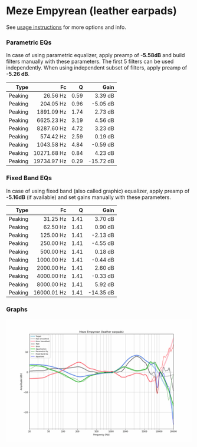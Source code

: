 # Meze Empyrean (leather earpads)
See [usage instructions](https://github.com/jaakkopasanen/AutoEq#usage) for more options and info.

### Parametric EQs
In case of using parametric equalizer, apply preamp of **-5.58dB** and build filters manually
with these parameters. The first 5 filters can be used independently.
When using independent subset of filters, apply preamp of **-5.26 dB**.

| Type    | Fc          |    Q | Gain      |
|--------:|------------:|-----:|----------:|
| Peaking | 26.56 Hz    | 0.59 | 3.39 dB   |
| Peaking | 204.05 Hz   | 0.96 | -5.05 dB  |
| Peaking | 1891.09 Hz  | 1.74 | 2.73 dB   |
| Peaking | 6625.23 Hz  | 3.19 | 4.56 dB   |
| Peaking | 8287.60 Hz  | 4.72 | 3.23 dB   |
| Peaking | 574.42 Hz   | 2.59 | 0.19 dB   |
| Peaking | 1043.58 Hz  | 4.84 | -0.59 dB  |
| Peaking | 10271.68 Hz | 0.84 | 4.23 dB   |
| Peaking | 19734.97 Hz | 0.29 | -15.72 dB |

### Fixed Band EQs
In case of using fixed band (also called graphic) equalizer, apply preamp of **-5.16dB**
(if available) and set gains manually with these parameters.

| Type    | Fc          |    Q | Gain      |
|--------:|------------:|-----:|----------:|
| Peaking | 31.25 Hz    | 1.41 | 3.70 dB   |
| Peaking | 62.50 Hz    | 1.41 | 0.90 dB   |
| Peaking | 125.00 Hz   | 1.41 | -2.13 dB  |
| Peaking | 250.00 Hz   | 1.41 | -4.55 dB  |
| Peaking | 500.00 Hz   | 1.41 | 0.18 dB   |
| Peaking | 1000.00 Hz  | 1.41 | -0.44 dB  |
| Peaking | 2000.00 Hz  | 1.41 | 2.60 dB   |
| Peaking | 4000.00 Hz  | 1.41 | -0.33 dB  |
| Peaking | 8000.00 Hz  | 1.41 | 5.92 dB   |
| Peaking | 16000.01 Hz | 1.41 | -14.35 dB |

### Graphs
![](./Meze%20Empyrean%20(leather%20earpads).png)